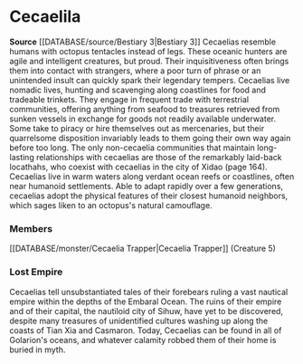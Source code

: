 ﻿---
creature_family: Cecaelila
id: '222'
name: Cecaelila
rarity: Common
rus_type_level: null
source: '[[DATABASE/source/Bestiary 3|Bestiary 3]]'
trait: null
type: Creature Family

---
# Cecaelila

**Source** [[DATABASE/source/Bestiary 3|Bestiary 3]]
Cecaelias resemble humans with octopus tentacles instead of legs. These oceanic hunters are agile and intelligent creatures, but proud. Their inquisitiveness often brings them into contact with strangers, where a poor turn of phrase or an unintended insult can quickly spark their legendary tempers.
 Cecaelias live nomadic lives, hunting and scavenging along coastlines for food and tradeable trinkets. They engage in frequent trade with terrestrial communities, offering anything from seafood to treasures retrieved from sunken vessels in exchange for goods not readily available underwater. Some take to piracy or hire themselves out as mercenaries, but their quarrelsome disposition invariably leads to them going their own way again before too long. The only non-cecaelia communities that maintain long-lasting relationships with cecaelias are those of the remarkably laid-back locathahs, who coexist with cecaelias in the city of Xidao (page 164).
 Cecaelias live in warm waters along verdant ocean reefs or coastlines, often near humanoid settlements. Able to adapt rapidly over a few generations, cecaelias adopt the physical features of their closest humanoid neighbors, which sages liken to an octopus's natural camouflage.

### Members

[[DATABASE/monster/Cecaelia Trapper|Cecaelia Trapper]] (Creature 5)

###  Lost Empire

Cecaelias tell unsubstantiated tales of their forebears ruling a vast nautical empire within the depths of the Embaral Ocean. The ruins of their empire and of their capital, the nautiloid city of Sihuw, have yet to be discovered, despite many treasures of unidentified cultures washing up along the coasts of Tian Xia and Casmaron. Today, Cecaelias can be found in all of Golarion's oceans, and whatever calamity robbed them of their home is buried in myth.